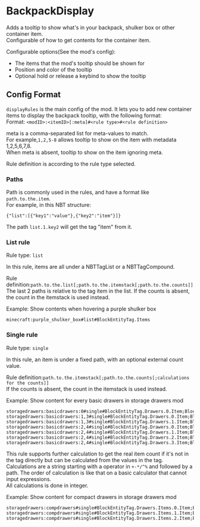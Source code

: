 # BackpackDisplay
Adds a tooltip to show what's in your backpack, shulker box or other container item.  
Configurable of how to get contents for the container item.  

Configurable options(See the mod's config): 
- The items that the mod's tooltip should be shown for  
- Position and color of the tooltip  
- Optional hold or release a keybind to show the tooltip  

## Config Format
`displayRules` is the main config of the mod. It lets you to add new container  items to display the backpack tooltip, with the following format:  
Format: `<modID>:<itemID>[:meta]#<rule type>#<rule definition>`  

meta is a comma-separated list for meta-values to match.  
For example,`1,2,5-8` allows tooltip to show on the item with metadata 1,2,5,6,7,8.  
When meta is absent, tooltip to show on the item ignoring meta.  

Rule definition is according to the rule type selected.  

### Paths
Path is commonly used in the rules, and have a format like `path.to.the.item`.  
For example, in this NBT structure: 
```
{"list":[{"key1":"value"},{"key2":"item"}]}
```
The path `list.1.key2` will get the tag "item" from it.

### List rule
Rule type: `list`  

In this rule, items are all under a NBTTagList or a NBTTagCompound.  

Rule definition:`path.to.the.list[;path.to.the.itemstack[;path.to.the.counts]]`  
The last 2 paths is relative to the tag item in the list. 
If the counts is absent, the count in the itemstack is used instead.

Example: Show contents when hovering a purple shulker box  
```
minecraft:purple_shulker_box#list#BlockEntityTag.Items
```
### Single rule
Rule type: `single`  

In this rule, an item is under a fixed path, with an optional external count value.  

Rule definition:`path.to.the.itemstack[;path.to.the.counts[;calculations for the counts]]`  
If the counts is absent, the count in the itemstack is used instead.  

Example: Show content for every basic drawers in storage drawers mod
```
storagedrawers:basicdrawers:0#single#BlockEntityTag.Drawers.0.Item;BlockEntityTag.Drawers.0.Count
storagedrawers:basicdrawers:1,3#single#BlockEntityTag.Drawers.0.Item;BlockEntityTag.Drawers.0.Count
storagedrawers:basicdrawers:1,3#single#BlockEntityTag.Drawers.1.Item;BlockEntityTag.Drawers.1.Count
storagedrawers:basicdrawers:2,4#single#BlockEntityTag.Drawers.0.Item;BlockEntityTag.Drawers.0.Count
storagedrawers:basicdrawers:2,4#single#BlockEntityTag.Drawers.1.Item;BlockEntityTag.Drawers.1.Count
storagedrawers:basicdrawers:2,4#single#BlockEntityTag.Drawers.2.Item;BlockEntityTag.Drawers.2.Count
storagedrawers:basicdrawers:2,4#single#BlockEntityTag.Drawers.3.Item;BlockEntityTag.Drawers.3.Count
```

This rule supports further calculation to get the real item count if it's not in the tag directly but can be calculated from the values in the tag.  
Calculations are a string starting with a operator in `+-*/^%` and followed by a path. The order of calculation is like that on a basic calculator that cannot input expressions.  
All calculations is done in integer.

Example: Show content for compact drawers in storage drawers mod  
```
storagedrawers:compdrawers#single#BlockEntityTag.Drawers.Items.0.Item;BlockEntityTag.Drawers.Count;/BlockEntityTag.Drawers.Items.0.Conv
storagedrawers:compdrawers#single#BlockEntityTag.Drawers.Items.1.Item;BlockEntityTag.Drawers.Count;/BlockEntityTag.Drawers.Items.1.Conv
storagedrawers:compdrawers#single#BlockEntityTag.Drawers.Items.2.Item;BlockEntityTag.Drawers.Count;/BlockEntityTag.Drawers.Items.2.Conv
```

### 